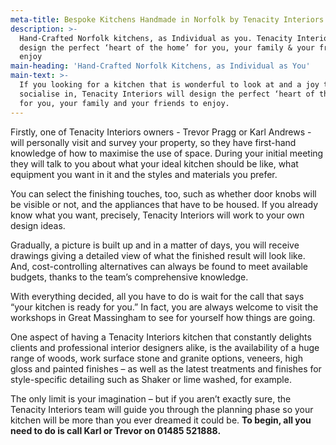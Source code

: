 ```yaml
---
meta-title: Bespoke Kitchens Handmade in Norfolk by Tenacity Interiors
description: >-
  Hand-Crafted Norfolk kitchens, as Individual as you. Tenacity Interiors will
  design the perfect ‘heart of the home’ for you, your family & your friends to
  enjoy
main-heading: 'Hand-Crafted Norfolk Kitchens, as Individual as You'
main-text: >-
  If you looking for a kitchen that is wonderful to look at and a joy to cook or
  socialise in, Tenacity Interiors will design the perfect ‘heart of the home’
  for you, your family and your friends to enjoy.
---
```

Firstly, one of Tenacity Interiors owners - Trevor Pragg or Karl Andrews - will personally visit and survey your property, so they have first-hand knowledge of how to maximise the use of space. During your initial meeting they will talk to you about what your ideal kitchen should be like, what equipment you want in it and the styles and materials you prefer.

You can select the finishing touches, too, such as whether door knobs will be visible or not, and the appliances that have to be housed. If you already know what you want, precisely, Tenacity Interiors will work to your own design ideas.

Gradually, a picture is built up and in a matter of days, you will receive drawings giving a detailed view of what the finished result will look like. And, cost-controlling alternatives can always be found to meet available budgets, thanks to the team’s comprehensive knowledge.

With everything decided, all you have to do is wait for the call that says “your kitchen is ready for you.” In fact, you are always welcome to visit the workshops in Great Massingham to see for yourself how things are going.

One aspect of having a Tenacity Interiors kitchen that constantly delights clients and professional interior designers alike, is the availability of a huge range of woods, work surface stone and granite options, veneers, high gloss and painted finishes – as well as the latest treatments and finishes for style-specific detailing such as Shaker or lime washed, for example.

The only limit is your imagination – but if you aren’t exactly sure, the Tenacity Interiors team will guide you through the planning phase so your kitchen will be more than you ever dreamed it could be. **To begin, all you need to do is call Karl or Trevor on 01485 521888.**
